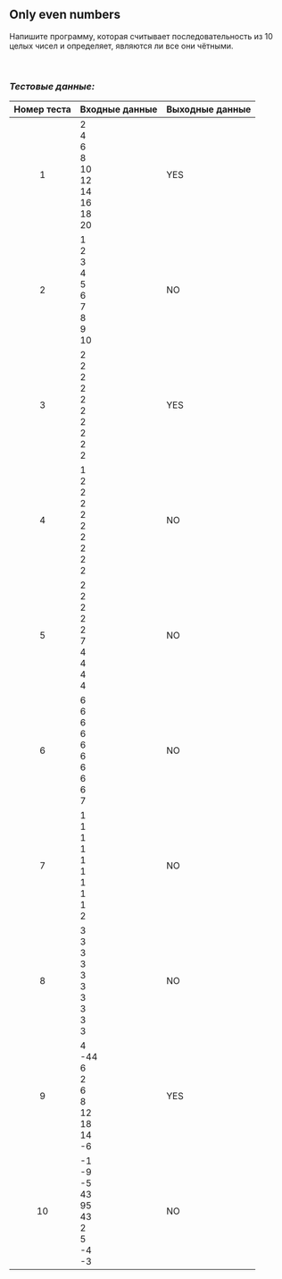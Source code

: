 ## Only even numbers

Напишите программу, которая считывает последовательность из 10 целых чисел и определяет, являются ли все они чётными.

<br>

### *Тестовые данные:*

| Номер теста | Входные данные                                         | Выходные данные |
|:-----------:|--------------------------------------------------------|-----------------|
|      1      | 2<br>4<br>6<br>8<br>10<br>12<br>14<br>16<br>18<br>20   | YES             |
|      2      | 1<br>2<br>3<br>4<br>5<br>6<br>7<br>8<br>9<br>10        | NO              |
|      3      | 2<br>2<br>2<br>2<br>2<br>2<br>2<br>2<br>2<br>2         | YES             |
|      4      | 1<br>2<br>2<br>2<br>2<br>2<br>2<br>2<br>2<br>2         | NO              |
|      5      | 2<br>2<br>2<br>2<br>2<br>7<br>4<br>4<br>4<br>4         | NO              |
|      6      | 6<br>6<br>6<br>6<br>6<br>6<br>6<br>6<br>6<br>7         | NO              |
|      7      | 1<br>1<br>1<br>1<br>1<br>1<br>1<br>1<br>1<br>2         | NO              |
|      8      | 3<br>3<br>3<br>3<br>3<br>3<br>3<br>3<br>3<br>3         | NO              |
|      9      | 4<br>-44<br>6<br>2<br>6<br>8<br>12<br>18<br>14<br>-6   | YES             |
|     10      | -1<br>-9<br>-5<br>43<br>95<br>43<br>2<br>5<br>-4<br>-3 | NO              |